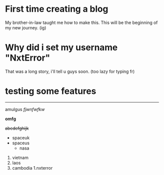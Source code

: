 # First time creating a blog
My brother-in-law taught me how to make this. This will be the beginning of my new journey. (ig)
# Why did i set my username "NxtError"
That was a long story, i'll tell u guys soon. (too lazy for typing fr)
# testing some features
--- 
amulgus
*fjwnfwfkw*

**omfg**

~~abcdefghijk~~

- spaceuk
- spaceus
  - nasa

1. vietnam
2. laos
3. cambodia
  1.nxterror
